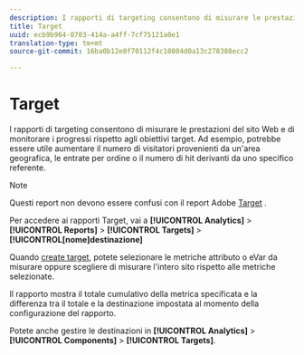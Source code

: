 ```yaml
---
description: I rapporti di targeting consentono di misurare le prestazioni del sito Web e di monitorare i progressi rispetto agli obiettivi target. Ad esempio, potrebbe essere utile aumentare il numero di visitatori provenienti da un'area geografica, le entrate per ordine o il numero di hit derivanti da uno specifico referente.
title: Target
uuid: ecb9b964-0703-414a-a4ff-7cf75121a0e1
translation-type: tm+mt
source-git-commit: 16ba0b12e0f70112f4c10804d0a13c278388ecc2

---
```



# Target

I rapporti di targeting consentono di misurare le prestazioni del sito Web e di monitorare i progressi rispetto agli obiettivi target. Ad esempio, potrebbe essere utile aumentare il numero di visitatori provenienti da un'area geografica, le entrate per ordine o il numero di hit derivanti da uno specifico referente.

>[!NOTE]
>
>Questi report non devono essere confusi con il report Adobe [Target](/help/components/c-variables/dimensionslist/reports-tnt.md#topic_EBC899DB84A84780A1B8EE95C6C4CF18) .

Per accedere ai rapporti Target, vai a **[!UICONTROL Analytics]** &gt; **[!UICONTROL Reports]** &gt; **[!UICONTROL Targets]** &gt; **[!UICONTROL[nome]destinazione]**

Quando [create target](https://marketing.adobe.com/resources/help/en_US/sc/user/targets.html), potete selezionare le metriche attributo o eVar da misurare oppure scegliere di misurare l'intero sito rispetto alle metriche selezionate.

Il rapporto mostra il totale cumulativo della metrica specificata e la differenza tra il totale e la destinazione impostata al momento della configurazione del rapporto.

Potete anche gestire le destinazioni in **[!UICONTROL Analytics]** &gt; **[!UICONTROL Components]** &gt; **[!UICONTROL Targets]**.
